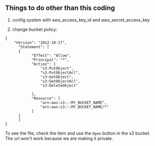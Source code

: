 ## Things to do other than this coding

1. config system with aws_access_key_id and aws_secret_access_key

2. change bucket policy:
```
{
    "Version": "2012-10-17",
      "Statement": [
      {
            "Effect": "Allow",
            "Principal": "*",
            "Action": [
                "s3:PutObject",
                "s3:PutObjectAcl",
                "s3:GetObject",
                "s3:GetObjectAcl",
                "s3:DeleteObject"

            ],
            "Resource": [
                "arn:aws:s3:::MY_BUCKET_NAME",
                "arn:aws:s3:::MY_BUCKET_NAME/*"
            ]
      }
      ]
}
```
To see the file, check the item and use the `Open` button in the s3 bucket.  
The url won't work because we are making it private.
